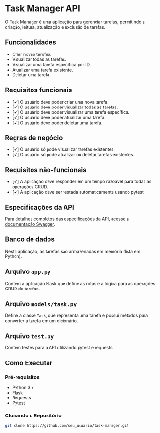 # Task Manager API

O Task Manager é uma aplicação para gerenciar tarefas, permitindo a criação, leitura, atualização e exclusão de tarefas.

## Funcionalidades

- Criar novas tarefas.
- Visualizar todas as tarefas.
- Visualizar uma tarefa específica por ID.
- Atualizar uma tarefa existente.
- Deletar uma tarefa.

## Requisitos funcionais

- [✔] O usuário deve poder criar uma nova tarefa.
- [✔] O usuário deve poder visualizar todas as tarefas.
- [✔] O usuário deve poder visualizar uma tarefa específica.
- [✔] O usuário deve poder atualizar uma tarefa.
- [✔] O usuário deve poder deletar uma tarefa.

## Regras de negócio

- [✔] O usuário só pode visualizar tarefas existentes.
- [✔] O usuário só pode atualizar ou deletar tarefas existentes.

## Requisitos não-funcionais

- [✔] A aplicação deve responder em um tempo razoável para todas as operações CRUD.
- [✔] A aplicação deve ser testada automaticamente usando pytest.

## Especificações da API

Para detalhes completos das especificações da API, acesse a [documentação Swagger](https://app.swaggerhub.com/apis/AlielsonPequeno/api-de_gerenciamento_de_tarefas/1.0.0#/).

## Banco de dados

Nesta aplicação, as tarefas são armazenadas em memória (lista em Python).

## Arquivo `app.py`

Contém a aplicação Flask que define as rotas e a lógica para as operações CRUD de tarefas.

## Arquivo `models/task.py`

Define a classe `Task`, que representa uma tarefa e possui métodos para converter a tarefa em um dicionário.

## Arquivo `test.py`

Contém testes para a API utilizando pytest e requests.

## Como Executar

### Pré-requisitos

- Python 3.x
- Flask
- Requests
- Pytest

### Clonando o Repositório

```bash
git clone https://github.com/seu_usuario/task-manager.git
```

